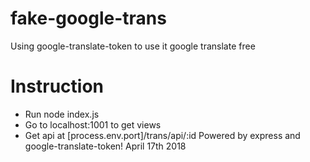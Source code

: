 # fake-google-trans
Using google-translate-token to use it google translate free
# Instruction
* Run node index.js
* Go to localhost:1001 to get views
* Get api at [process.env.port]/trans/api/:id
Powered by express and google-translate-token!
April 17th 2018
